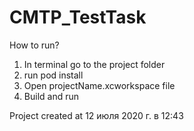 # CMTP_TestTask
How to run?
1. In terminal go to the project folder
2. run pod install
3. Open projectName.xcworkspace file
4. Build and run

Project created at 12 июля 2020 г. в 12:43
